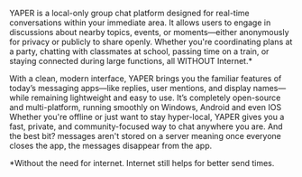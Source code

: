 YAPER is a local-only group chat platform designed for real-time conversations within your immediate area. It allows users to engage in discussions about nearby topics, events, or moments—either anonymously for privacy or publicly to share openly. Whether you're coordinating plans at a party, chatting with classmates at school, passing time on a train, or staying connected during large functions, all WITHOUT Internet.*

With a clean, modern interface, YAPER brings you the familiar features of today’s messaging apps—like replies, user mentions, and display names—while remaining lightweight and easy to use. It’s completely open-source and multi-platform, running smoothly on Windows, Android and even IOS Whether you're offline or just want to stay hyper-local, YAPER gives you a fast, private, and community-focused way to chat anywhere you are. And the best bit? messages aren't stored on a server meaning once everyone closes the app, the messages disappear from the app.

*Without the need for internet. Internet still helps for better send times.
